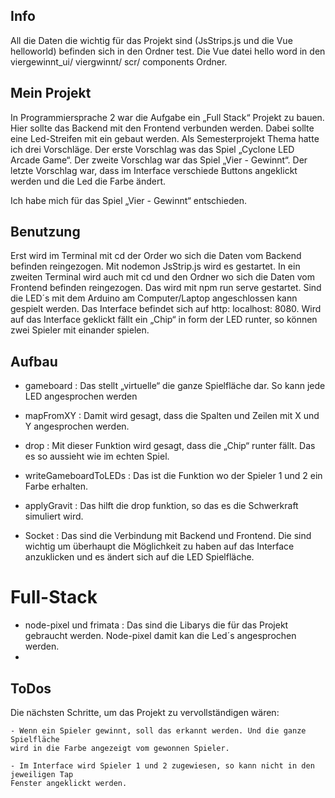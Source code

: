 ##  Info
All die Daten die wichtig für das Projekt sind (JsStrips.js und die Vue helloworld) befinden sich in den Ordner test. 
Die Vue datei hello word in den viergewinnt_ui/ viergwinnt/ scr/ components Ordner.


## Mein Projekt

In Programmiersprache 2 war die Aufgabe ein „Full Stack“ Projekt zu bauen.
Hier sollte das Backend mit den Frontend verbunden werden. Dabei sollte eine 
Led-Streifen mit ein gebaut werden. Als Semesterprojekt Thema hatte ich drei Vorschläge. 
Der erste Vorschlag was das Spiel „Cyclone LED Arcade Game“. Der zweite Vorschlag war das Spiel 
„Vier - Gewinnt“. Der letzte Vorschlag war, dass im Interface verschiede Buttons angeklickt werden 
und die Led die Farbe ändert.

Ich habe mich für das Spiel „Vier - Gewinnt“ entschieden.


## Benutzung

Erst wird im Terminal mit cd der Order wo sich die Daten vom Backend befinden reingezogen. Mit nodemon  JsStrip.js 
wird es gestartet. In ein zweiten Terminal wird auch mit cd und den Ordner wo sich die Daten vom Frontend befinden 
reingezogen. Das wird mit npm run serve gestartet. Sind die LED´s mit dem Arduino am Computer/Laptop angeschlossen 
kann gespielt werden. Das Interface befindet sich auf http: localhost: 8080. Wird auf das Interface geklickt fällt ein 
„Chip“ in form der LED runter, so können zwei Spieler mit einander spielen. 


## Aufbau 


* gameboard : 		        Das stellt „virtuelle“ die ganze Spielfläche dar. 
		 		                So kann jede LED angesprochen werden 
                        

* mapFromXY : 		        Damit wird gesagt, dass die Spalten und Zeilen mit
				                X und Y angesprochen werden.
                        

* drop : 				          Mit dieser Funktion wird gesagt, dass die „Chip“ runter fällt. 
				                Das es so aussieht wie im echten Spiel.
                        

* writeGameboardToLEDs :	Das ist die Funktion wo der Spieler 1 und 2 ein Farbe erhalten.


* applyGravit : 			    Das hilft die drop funktion, so das es die Schwerkraft simuliert wird.


* Socket : 			          Das sind die Verbindung mit Backend und Frontend. Die sind 					
                         wichtig um überhaupt die Möglichkeit zu haben auf das Interface anzuklicken und es ändert sich auf die LED Spielfläche.
			
# Full-Stack
* node-pixel und frimata : Das sind die Libarys die für das Projekt gebraucht werden. Node-pixel damit kan die Led´s angesprochen werden.
* 

			  
			  




## ToDos

Die nächsten Schritte, um das Projekt zu vervollständigen wären:
 	
	- Wenn ein Spieler gewinnt, soll das erkannt werden. Und die ganze Spielfläche 			  
    wird in die Farbe angezeigt vom gewonnen Spieler.

	- Im Interface wird Spieler 1 und 2 zugewiesen, so kann nicht in den jeweiligen Tap 	   
    Fenster angeklickt werden.

